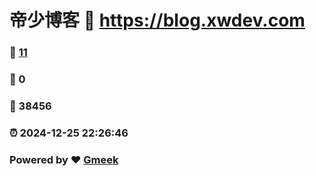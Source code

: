 # 帝少博客 :link: https://blog.xwdev.com 
### :page_facing_up: [11](https://blog.xwdev.com/tag.html) 
### :speech_balloon: 0 
### :hibiscus: 38456 
### :alarm_clock: 2024-12-25 22:26:46 
### Powered by :heart: [Gmeek](https://github.com/Meekdai/Gmeek)
